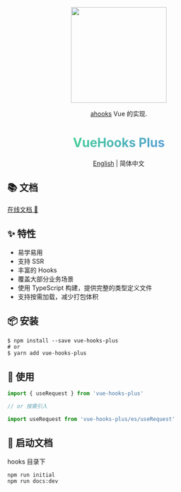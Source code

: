 <p align="center">
  <a href="http://43.138.187.142:9000/vue-hooks-plus/docs/">
    <img width="216" src="http://43.138.187.142:9000/assets/vue-hooks-plus/logo@2x.png">
  </a>
</p>

<div align="center">

[ahooks](https://ahooks.js.org/zh-CN/) Vue 的实现.

<h1 style="background: -webkit-linear-gradient(315deg, #42d392 25%, #647eff); background-clip: text;
-webkit-background-clip: text;-webkit-text-fill-color: transparent;">VueHooks Plus</h1>

[English](https://github.com/InhiblabCore/vue-hooks-plus/tree/master/README.md) | 简体中文

</div>

## 📚 文档

[在线文档 📒](http://43.138.187.142:9000/vue-hooks-plus/docs/)

## ✨ 特性

- 易学易用
- 支持 SSR
- 丰富的 Hooks
- 覆盖大部分业务场景
- 使用 TypeScript 构建，提供完整的类型定义文件
- 支持按需加载，减少打包体积

## 📦 安装

```
$ npm install --save vue-hooks-plus
# or
$ yarn add vue-hooks-plus
```

## 🔨 使用

```typescript
import { useRequest } from 'vue-hooks-plus'

// or 按需引入

import useRequest from 'vue-hooks-plus/es/useRequest'
```

## 🏃 启动文档

hooks 目录下

```
npm run initial
npm run docs:dev
```

